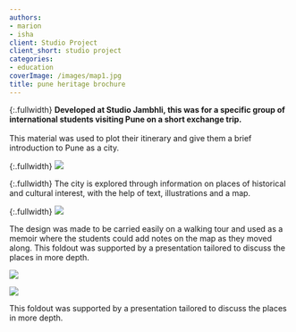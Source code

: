 ```yaml
---
authors:
- marion
- isha
client: Studio Project
client_short: studio project
categories:
- education
coverImage: /images/map1.jpg
title: pune heritage brochure
---
```

{:.fullwidth}
**Developed at Studio Jambhli, this was for a specific group of international students visiting Pune on a short exchange trip.**<br><br>This material was used to plot their itinerary and give them a brief introduction to Pune as a city.

{:.fullwidth}
![]({{site.baseurl}}/images/map1.jpg)

{:.fullwidth}
The city is explored through information on places of historical and cultural interest, with the help of text, illustrations and a map.

{:.fullwidth}
![]({{site.baseurl}}/images/map2.jpg)


The design was made to be carried easily on a walking tour and used as a memoir where the students could add notes on the map as they moved along. This foldout was supported by a presentation tailored to discuss the places in more depth.

![]({{site.baseurl}}/images/map3.jpg)

![]({{site.baseurl}}/images/map4.jpg)

This foldout was supported by a presentation tailored to discuss the places in more depth.
